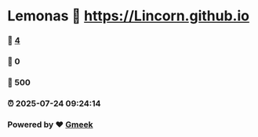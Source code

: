 # Lemonas :link: https://Lincorn.github.io 
### :page_facing_up: [4](https://Lincorn.github.io/tag.html) 
### :speech_balloon: 0 
### :hibiscus: 500 
### :alarm_clock: 2025-07-24 09:24:14 
### Powered by :heart: [Gmeek](https://github.com/Meekdai/Gmeek)
